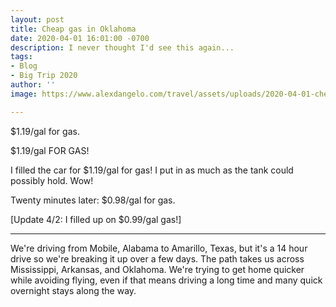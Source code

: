 ```yaml
---
layout: post
title: Cheap gas in Oklahoma
date: 2020-04-01 16:01:00 -0700
description: I never thought I'd see this again...
tags:
- Blog
- Big Trip 2020
author: ''
image: https://www.alexdangelo.com/travel/assets/uploads/2020-04-01-cheap-gas IMG_1720.jpg

---
```

$1.19/gal for gas.

$1.19/gal FOR GAS!

I filled the car for $1.19/gal for gas! I put in as much as the tank could possibly hold. Wow!

Twenty minutes later: $0.98/gal for gas.

\[Update 4/2: I filled up on $0.99/gal gas!\]

***

We're driving from Mobile, Alabama to Amarillo, Texas, but it's a 14 hour drive so we're breaking it up over a few days. The path takes us across Mississippi, Arkansas, and Oklahoma. We're trying to get home quicker while avoiding flying, even if that means driving a long time and many quick overnight stays along the way.